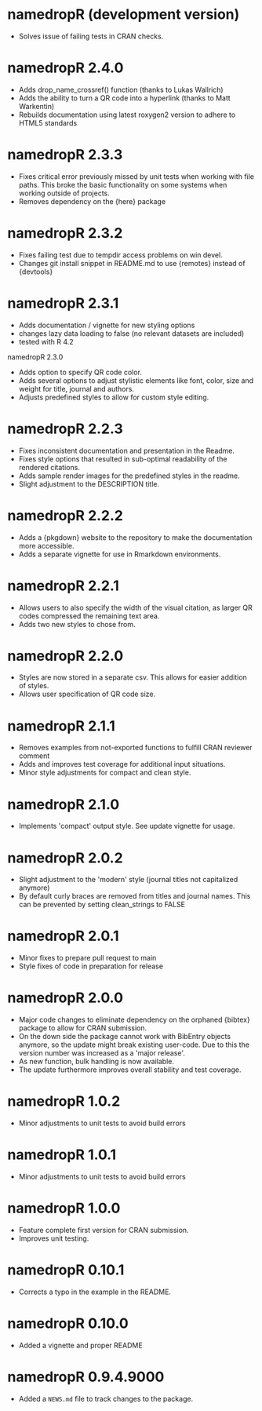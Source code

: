 # namedropR (development version)

* Solves issue of failing tests in CRAN checks.

# namedropR 2.4.0

* Adds drop_name_crossref() function (thanks to Lukas Wallrich)
* Adds the ability to turn a QR code into a hyperlink (thanks to Matt Warkentin)
* Rebuilds documentation using latest roxygen2 version to adhere to HTML5 standards

# namedropR 2.3.3

* Fixes critical error previously missed by unit tests when working with file paths. This broke the basic functionality on some systems when working outside of projects.
* Removes dependency on the {here} package

# namedropR 2.3.2

* Fixes failing test due to tempdir access problems on win devel.
* Changes git install snippet in README.md to use {remotes} instead of {devtools}

# namedropR 2.3.1

* Adds documentation / vignette for new styling options
* changes lazy data loading to false (no relevant datasets are included)
* tested with R 4.2

namedropR 2.3.0

* Adds option to specify QR code color.
* Adds several options to adjust stylistic elements like font, color, size and weight for title, journal and authors.
* Adjusts predefined styles to allow for custom style editing.

# namedropR 2.2.3

* Fixes inconsistent documentation and presentation in the Readme.
* Fixes style options that resulted in sub-optimal readability of the rendered citations.
* Adds sample render images for the predefined styles in the readme.
* Slight adjustment to the DESCRIPTION title.

# namedropR 2.2.2

* Adds a {pkgdown} website to the repository to make the documentation more accessible.
* Adds a separate vignette for use in Rmarkdown environments.

# namedropR 2.2.1

* Allows users to also specify the width of the visual citation, as larger QR codes compressed the remaining text area.
* Adds two new styles to chose from.

# namedropR 2.2.0

* Styles are now stored in a separate csv. This allows for easier addition of styles.
* Allows user specification of QR code size.

# namedropR 2.1.1

* Removes examples from not-exported functions to fulfill CRAN reviewer comment
* Adds and improves test coverage for additional input situations.
* Minor style adjustments for compact and clean style.

# namedropR 2.1.0

* Implements 'compact' output style. See update vignette for usage.

# namedropR 2.0.2

* Slight adjustment to the 'modern' style (journal titles not capitalized anymore)
* By default curly braces are removed from titles and journal names. This can be prevented by setting clean_strings to FALSE

# namedropR 2.0.1

* Minor fixes to prepare pull request to main
* Style fixes of code in preparation for release

# namedropR 2.0.0

* Major code changes to eliminate dependency on the orphaned {bibtex} package to allow for CRAN submission.
* On the down side the package cannot work with BibEntry objects anymore, so the update might break existing user-code. Due to this the version number was increased as a 'major release'. 
* As new function, bulk handling is now available.
* The update furthermore improves overall stability and test coverage.

# namedropR 1.0.2

* Minor adjustments to unit tests to avoid build errors

# namedropR 1.0.1

* Minor adjustments to unit tests to avoid build errors

# namedropR 1.0.0

* Feature complete first version for CRAN submission.
* Improves unit testing.

# namedropR 0.10.1

* Corrects a typo in the example in the README.

# namedropR 0.10.0

* Added a vignette and proper README

# namedropR 0.9.4.9000

* Added a `NEWS.md` file to track changes to the package.
